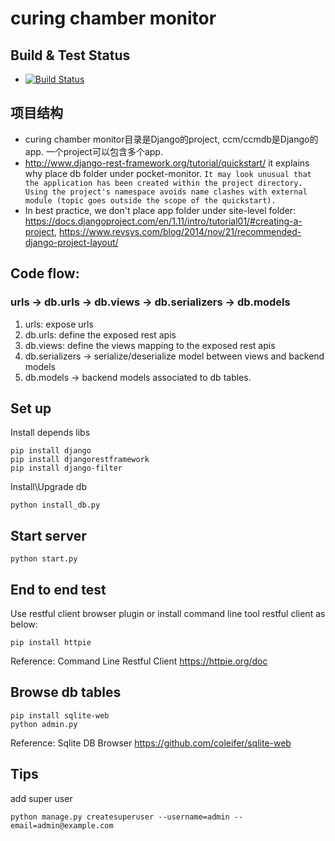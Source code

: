 # curing chamber monitor

## Build & Test Status
* [![Build Status](https://travis-ci.org/littlepiggroup/curing-chamber-monitor.svg?branch=integration)](https://travis-ci.org/littlepiggroup/curing-chamber-monitor)

## 项目结构
* curing chamber monitor目录是Django的project, ccm/ccmdb是Django的app. 一个project可以包含多个app.
* http://www.django-rest-framework.org/tutorial/quickstart/ it explains why place db folder under pocket-monitor.
`It may look unusual that the application has been created within the project directory. Using the project's namespace avoids name clashes with external module (topic goes outside the scope of the quickstart).`
* In best practice, we don't place app folder under site-level folder: https://docs.djangoproject.com/en/1.11/intro/tutorial01/#creating-a-project,
https://www.revsys.com/blog/2014/nov/21/recommended-django-project-layout/

## Code flow:
### urls -> db.urls -> db.views -> db.serializers -> db.models
1. urls: expose urls
2. db.urls: define the exposed rest apis
3. db.views: define the views mapping to the exposed rest apis
4. db.serializers -> serialize/deserialize model between views and backend models
5. db.models -> backend models associated to db tables.

## Set up
Install depends libs
```shell
pip install django
pip install djangorestframework
pip install django-filter
```

Install\Upgrade db

```shell
python install_db.py
```

## Start server

```shell
python start.py
```

## End to end test
Use restful client browser plugin or install command line tool restful client as below:
```shell
pip install httpie
```
Reference: Command Line Restful Client <https://httpie.org/doc>

## Browse db tables

```shell
pip install sqlite-web
python admin.py
```
Reference: Sqlite DB Browser <https://github.com/coleifer/sqlite-web>

## Tips
add super user
```shell
python manage.py createsuperuser --username=admin --email=admin@example.com
```
